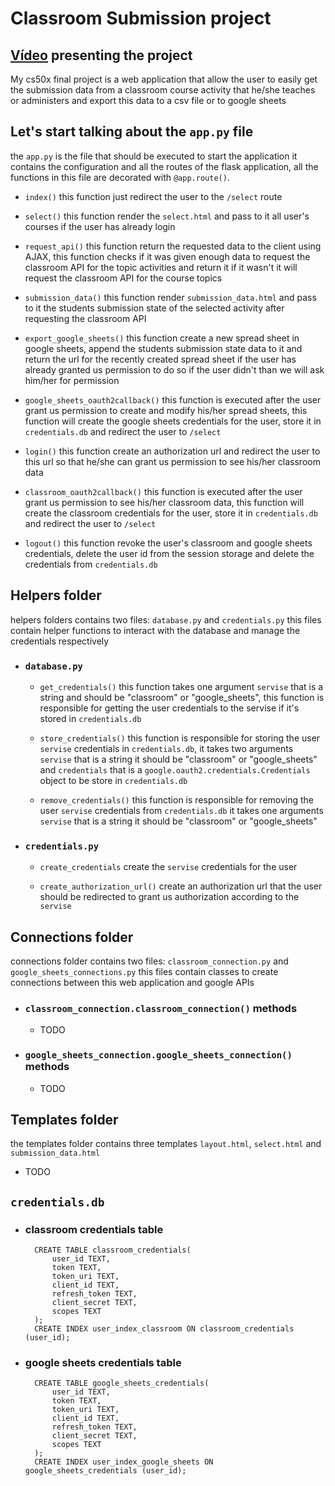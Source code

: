 # Classroom Submission project

## [Vídeo](https://youtube.com) presenting the project

My cs50x final project is a web application that allow the user to easily get the submission data from a classroom course activity that he/she teaches or administers and export this data to a csv file or to google sheets

## Let's start talking about the `app.py` file

the `app.py` is the file that should be executed to start the application it contains the configuration and all the routes of the flask application, all the functions in this file are decorated with `@app.route()`.

- `index()` this function just redirect the user to the `/select` route

- `select()` this function render the `select.html` and pass to it all user's courses if the user has already login

- `request_api()` this function return the requested data to the client using AJAX, this function checks if it was given enough data to request the classroom API for the topic activities and return it if it wasn't it will request the classroom API for the course topics

- `submission_data()` this function render `submission_data.html` and pass to it the students submission state of the selected activity after requesting the classroom API

- `export_google_sheets()` this function create a new spread sheet in google sheets, append the students submission state data to it and return the url for the recently created spread sheet if the user has already granted us permission to do so if the user didn't than we will ask him/her for permission

- `google_sheets_oauth2callback()` this function is executed after the user grant us permission to create and modify his/her spread sheets, this function will create the google sheets credentials for the user, store it in `credentials.db` and redirect the user to `/select`

- `login()` this function create an authorization url and redirect the user to this url so that he/she can grant us permission to see his/her classroom data

- `classroom_oauth2callback()` this function is executed after the user grant us permission to see his/her classroom data, this function will create the classroom credentials for the user, store it in `credentials.db` and redirect the user to `/select`

- `logout()` this function revoke the user's classroom and google sheets credentials, delete the user id from the session storage and delete the credentials from `credentials.db`

## Helpers folder 

helpers folders contains two files: `database.py` and `credentials.py` this files contain helper functions to interact with the database and manage the credentials respectively 

- ### `database.py`
  
  - `get_credentials()` this function takes one argument `servise` that is a string and should be "classroom" or "google_sheets", this function is responsible for getting the user credentials to the servise if it's stored in `credentials.db`
  
  - `store_credentials()` this function is responsible for storing the user `servise` credentials in `credentials.db`, it takes two arguments `servise` that is a string it should be "classroom" or "google_sheets" and `credentials` that is a `google.oauth2.credentials.Credentials` object to be store in `credentials.db`

  - `remove_credentials()` this function is responsible for removing the user `servise` credentials from `credentials.db` it takes one arguments `servise` that is a string it should be "classroom" or "google_sheets"

- ### `credentials.py`

  - `create_credentials` create the `servise` credentials for the user

  - `create_authorization_url()` create an authorization url that the user should be redirected to grant us authorization according to the `servise`

## Connections  folder

connections folder contains two files: `classroom_connection.py` and `google_sheets_connections.py` this files contain classes to create connections between this web application and google APIs 

- ### `classroom_connection.classroom_connection()` methods

  - TODO

- ### `google_sheets_connection.google_sheets_connection()` methods

  - TODO

## Templates folder

the templates folder contains three templates `layout.html`, `select.html` and `submission_data.html`

- TODO

## `credentials.db`

- ### classroom credentials table


        CREATE TABLE classroom_credentials(
            user_id TEXT,
            token TEXT,
            token_uri TEXT,
            client_id TEXT,
            refresh_token TEXT,
            client_secret TEXT,
            scopes TEXT
        );
        CREATE INDEX user_index_classroom ON classroom_credentials (user_id);


- ### google sheets credentials table


        CREATE TABLE google_sheets_credentials(
            user_id TEXT,
            token TEXT,
            token_uri TEXT,
            client_id TEXT,
            refresh_token TEXT,
            client_secret TEXT,
            scopes TEXT
        );
        CREATE INDEX user_index_google_sheets ON google_sheets_credentials (user_id);